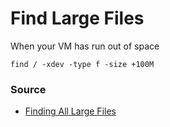 # Find Large Files

When your VM has run out of space 

    find / -xdev -type f -size +100M

### Source

* [Finding All Large Files](https://unix.stackexchange.com/questions/140367/finding-all-large-files-in-the-root-filesystem)